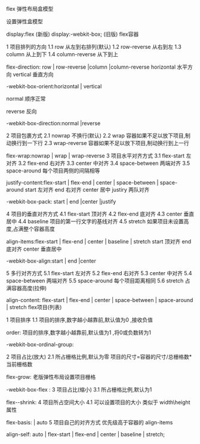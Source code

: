 flex 弹性布局盒模型

设置弹性盒模型

display:flex (新版)
display:-webkit-box; (旧版)
flex容器

1   项目排列的方向
1.1 row 从左到右排列(默认)
1.2 row-reverse 从右到左
1.3 column 从上到下
1.4 column-reverse 从下到上

  flex-direction: row | row-reverse |column |column-reverse
horizontal 水平方向
vertical 垂直方向

-webkit-box-orient:horizontal | vertical

normal 顺序正常

reverse 反向

-webkit-box-direction:normal |reverse

2   项目包裹方式
2.1 nowrap 不换行(默认) 2.2 wrap 容器如果不足以放下项目,制动换行到一下行 2.3 wrap-reverse 容器如果不足以放下项目,制动换行到上一行

  flex-wrap:nowrap | wrap | wrap-reverse
3 项目水平对齐方式
3.1 flex-start 左对齐
3.2 flex-end 右对齐
3.3 center 中对齐
3.4 space-between 两端对齐
3.5 space-around 每个项目两侧的间隔相等

  justify-content:flex-start | flex-end | center | space-between | space-around
start 左对齐
end 右对齐
center 居中
justiry 两队对齐

-webkit-box-pack: start | end |center |justify

4 项目的垂直对齐方式
4.1 flex-start 顶对齐
4.2 flex-end 底对齐
4.3 center 垂直居中 4.4 baseline 项目的第一行文字的基线对齐
4.5 stretch 如果项目未设置高度,占满整个容器高度

  align-items:flex-start | flex-end | center | baseline | stretch
start 顶对齐
end 底对齐
center 垂直居中

-webkit-box-align:start | end |center

5 多行对齐方式
5.1 flex-start 左对齐
5.2 flex-end 右对齐
5.3 center 中对齐
5.4 space-between 两端对齐
5.5 space-around 每个项目距离相同
5.6 stretch 占满容器高度(拉伸)

  align-content:  flex-start | flex-end | center | space-between | space-around | stretch
flex项目(列表)

1 项目排序
1.1 项目的排序,数字越小越靠前,默认值为0 ,接收负值

  order:<int>
项目的排序,数字越小越靠前,默认值为1 ,将0或负数转为1

-webkit-box-ordinal-group:

2 项目占比(放大)
2.1 所占栅格比例,默认为零 项目的尺寸=容器的尺寸/总栅格数*当前栅格数

  flex-grow:<int>
老版弹性布局设置项目栅格

  -webkit-box-flex : <int>
3 项目占比(缩小)
3.1 所占栅格比例,默认为1

  flex--shrink:<int>
4 项目所占空间大小
4.1 可以设置项目的大小 类似于 width\height属性

  flex-basis:<size> | auto
5 项目自己的对齐方式 优先级高于容器的 align-items

align-self: auto | flex-start | flex-end | center | baseline | stretch;
